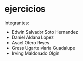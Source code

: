 # ejercicios
Integrantes:  
- Edwin Salvador Soto Hernandez   
- Daniel Aldana Lopez            
- Asael Otero Reyes  
- Gress Ugarte Maria Guadalupe   
- Irving Maldonado Olgin  
